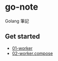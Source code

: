 # go-note
Golang 筆記
## Get started
* [01-worker](/notes/01-worker.md)
* [02-worker.compose](/notes/02-worker.compose.md)

